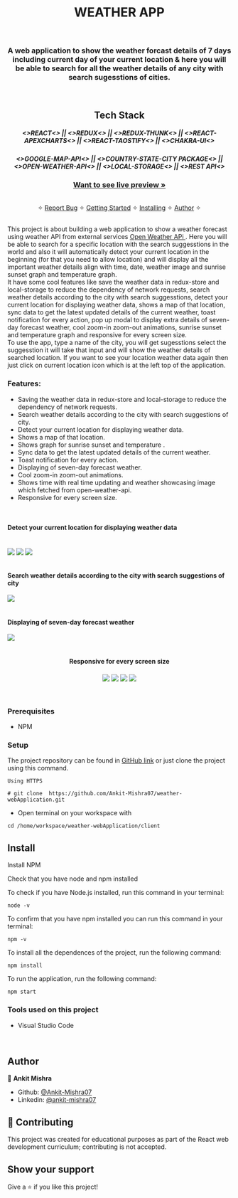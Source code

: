<h1 align="center">WEATHER APP</h1>
<br/>

<h3 align="center"> A web application to show the weather forcast details of 7 days including current day of your current location & here you will be able to search for all the weather details of any city with search sugesstions of cities. </h3>
<br/>
<h2 align="center">Tech Stack</h2>

<h5 align="center">
<>REACT<> || <>REDUX<> || <>REDUX-THUNK<> || <>REACT-APEXCHARTS<> || <>REACT-TAOSTIFY<> || <>CHAKRA-UI<> 
</h5>
<h5 align="center"><>GOOGLE-MAP-API<> || <>COUNTRY-STATE-CITY PACKAGE<> || <>OPEN-WEATHER-API<>  || <>LOCAL-STORAGE<> || <>REST API<> </h5>

 <h3 align="center"><a href="https://weather-app-ankit.vercel.app/"><strong>Want to see live preview »</strong></a></h3>
   <p align="center"> 
    <br />&#10023; 
    <a href="https://github.com/Ankit-Mishra07/weather-webApplication/issues">Report Bug</a>    &#10023;
    <a href="#Getting-Started">Getting Started</a> &#10023; <a href="#Install">Installing</a> &#10023;    
    <a href="#Author">Author</a> &#10023;
  </p>
<br/>
This project is about building a web application to show a weather forecast using weather API from external services <a href="https://openweathermap.org/api"> Open Weather APi </a>. Here you will be able to search for a specific location with the search suggesstions in the world and also it will automatically detect your current location in the beginning (for that you need to allow location) and will display all the important weather details align with time, date, weather image and sunrise sunset graph and temperature graph.
<br/>
It have some cool features like save the weather data in redux-store and local-storage to reduce the dependency of network requests, search weather details according to the city with search suggesstions, detect your current location for displaying weather data, shows a map of that location, sync data to get the latest updated details of the current weather, toast notification for every action, pop up modal to display extra details of seven-day forecast weather, cool zoom-in zoom-out animations, sunrise sunset and temperature graph and responsive for every screen size.
<br/>
To use the app, type a name of the city, you will get sugesstions select the suggesstion it will take that input and will show the weather details of searched location. If you want to see your location weather data again then just click on current location icon which is at the left top of the application.

<br/>

### Features:
- Saving the weather data in redux-store and local-storage to reduce the dependency of network requests.
- Search weather details according to the city with search suggestions of city.
- Detect your current location for displaying weather data.
- Shows a map of that location.
- Shows graph for sunrise sunset and temperature .
- Sync data to get the latest updated details of the current weather.
- Toast notification for every action.
- Displaying of seven-day forecast weather.
- Cool zoom-in zoom-out animations.
- Shows time with real time updating and weather showcasing image which fetched from open-weather-api.
- Responsive for every screen size.
<br/>
<h4>
Detect your current location for displaying weather data
</h4>
<br/>
<img align="center" src="https://user-images.githubusercontent.com/90400569/186003491-6cd1a8ad-3cce-4050-a0f1-36eb1866b676.png"/>
<img align="center" src="https://user-images.githubusercontent.com/90400569/186004220-f0ff187f-4834-4c5b-b875-d077014ffdf8.png"/>
<img align="center" src="https://user-images.githubusercontent.com/90400569/186004292-6175834a-256f-402f-a085-620f0990b676.png"/>
<br/>
<br/>

<h4>
Search weather details according to the city with search suggestions of city
</h4>
<img align="center" src="https://user-images.githubusercontent.com/90400569/186004702-8e5d544d-9a0e-4572-99e1-c6bd3a8ac4e7.png"/>
<br/>
<br/>

<h4>Displaying of seven-day forecast weather</h4>
<img align="center" src="https://user-images.githubusercontent.com/90400569/186004959-70e2337d-378e-474a-97e6-f3c646994068.png"/>
<br/>
<br/>

<div align="center">
<h4>Responsive for every screen size</h4>
<img align="center" src="https://user-images.githubusercontent.com/90400569/186005498-6f84a857-6a10-4c9c-afdb-916cb52722b5.png"/>
<img align="center" src="https://user-images.githubusercontent.com/90400569/186005563-7dae5045-fc05-4917-867a-7d8be93427ba.png"/>
<img align="center" src="https://user-images.githubusercontent.com/90400569/186005642-4f52d4d5-a440-427f-b519-9c3bbeaf65ba.png"/>
<img align="center" src="https://user-images.githubusercontent.com/90400569/186005717-1b795222-a002-4f17-987f-0703d3409d01.png"/>
</div>

<br/>
<br/>

### Prerequisites

- NPM 

### Setup


The project repository can be found in [GitHub link](https://github.com/Ankit-Mishra07/weather-webApplication) or just clone the project using this command. 


```
Using HTTPS

# git clone  https://github.com/Ankit-Mishra07/weather-webApplication.git
```

+ Open terminal on your workspace with

```
cd /home/workspace/weather-webApplication/client
```


## Install

Install NPM

Check that you have node and npm installed

To check if you have Node.js installed, run this command in your terminal:


```
node -v
```

To confirm that you have npm installed you can run this command in your terminal:


```
npm -v
```


To install all the dependences of the project, run the following command:


```
npm install
```


To run the application, run the following command:

```
npm start
```


### Tools used on this project

- Visual Studio Code

<br/>



## Author


👤 **Ankit Mishra**

- Github: [@Ankit-Mishra07](https://github.com/Ankit-Mishra07/)
- Linkedin: [@ankit-mishra07](https://www.linkedin.com/in/ankit-mishra07/)


## 🤝 Contributing

This project was created for educational purposes as part of the React web development curriculum; contributing is not accepted.


## Show your support

Give a ⭐️ if you like this project!

